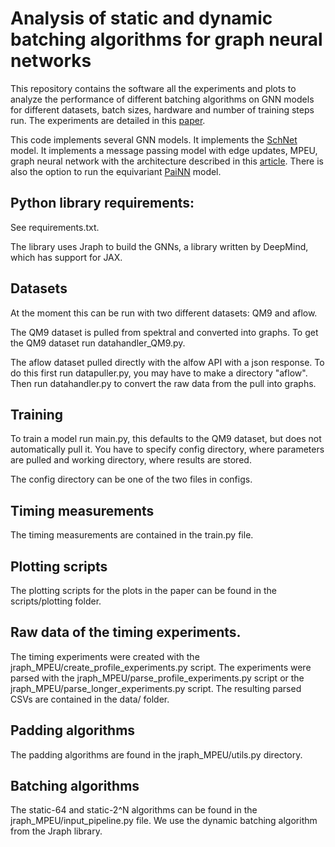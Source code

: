# Analysis of static and dynamic batching algorithms for graph neural networks

This repository contains the software all the experiments and plots to analyze the performance of different batching algorithms on GNN models for different datasets, batch sizes, hardware and number of training steps run. The experiments are detailed in this [paper](https://arxiv.org/pdf/2502.00944).

This code implements several GNN models. It implements the [SchNet](https://arxiv.org/pdf/1712.06113) model. It implements a message passing model with edge updates, MPEU, graph neural network with the architecture described in this [article](https://arxiv.org/pdf/1806.03146.pdf). There is also the option to run the equivariant [PaiNN](https://proceedings.mlr.press/v139/schutt21a.html) model.

## Python library requirements:  
See requirements.txt.

The library uses Jraph to build the GNNs, a library written by DeepMind, which has support for JAX.

## Datasets 
At the moment this can be run with two different datasets: QM9 and aflow.

The QM9 dataset is pulled from spektral and converted into graphs. To get the QM9 dataset run datahandler_QM9.py.

The aflow dataset pulled directly with the alfow API with a json response. To do this first run datapuller.py, you may have to make a directory "aflow". Then run datahandler.py to convert the raw data from the pull into graphs.

## Training
To train a model run main.py, this defaults to the QM9 dataset, but does not automatically pull it. You have to specify config directory, where parameters are pulled and working directory, where results are stored.

The config directory can be one of the two files in configs.

## Timing measurements
The timing measurements are contained in the train.py file.

## Plotting scripts
The plotting scripts for the plots in the paper can be found in the scripts/plotting folder.

## Raw data of the timing experiments.
The timing experiments were created with the jraph_MPEU/create_profile_experiments.py script. The experiments were parsed with the jraph_MPEU/parse_profile_experiments.py script or the jraph_MPEU/parse_longer_experiments.py script. The resulting parsed CSVs are contained in the data/ folder.

## Padding algorithms
The padding algorithms are found in the jraph_MPEU/utils.py directory.

## Batching algorithms
The static-64 and static-2^N algorithms can be found in the jraph_MPEU/input_pipeline.py file. We use the dynamic batching algorithm from the Jraph library.



